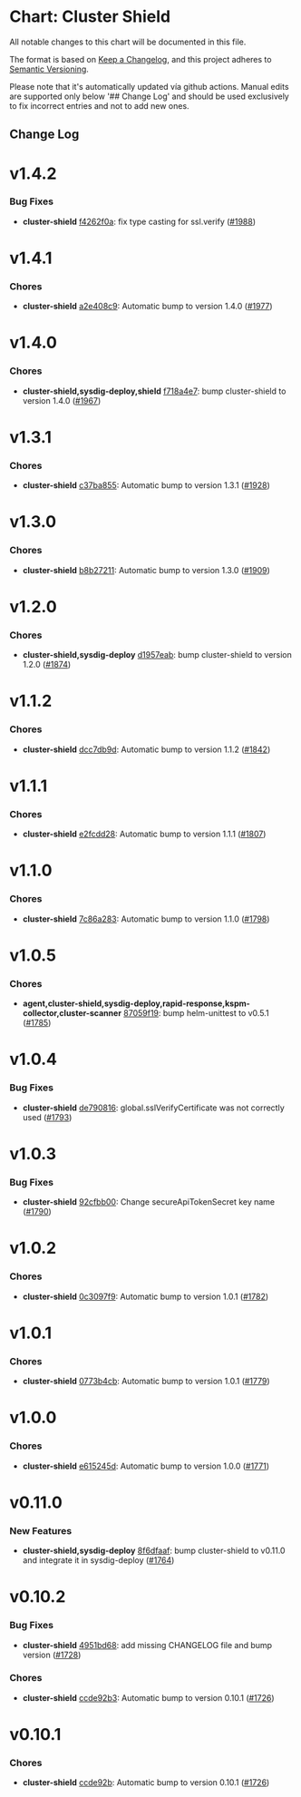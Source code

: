 # Chart: Cluster Shield

All notable changes to this chart will be documented in this file.

The format is based on [Keep a Changelog](https://keepachangelog.com/en/1.0.0/),
and this project adheres to [Semantic Versioning](https://semver.org/spec/v2.0.0.html).

Please note that it's automatically updated vía github actions.
Manual edits are supported only below '## Change Log' and should be used
exclusively to fix incorrect entries and not to add new ones.

## Change Log
# v1.4.2
### Bug Fixes
* **cluster-shield** [f4262f0a](https://github.com/sysdiglabs/charts/commit/f4262f0aa956aa5042ef253765efa56f40e4de40): fix type casting for ssl.verify ([#1988](https://github.com/sysdiglabs/charts/issues/1988))
# v1.4.1
### Chores
* **cluster-shield** [a2e408c9](https://github.com/sysdiglabs/charts/commit/a2e408c941b097fea0a6b36f88ec9de7b30a7f9d): Automatic bump to version 1.4.0 ([#1977](https://github.com/sysdiglabs/charts/issues/1977))
# v1.4.0
### Chores
* **cluster-shield,sysdig-deploy,shield** [f718a4e7](https://github.com/sysdiglabs/charts/commit/f718a4e7b6164a306919531120ad9cbf938c6424): bump cluster-shield to version 1.4.0 ([#1967](https://github.com/sysdiglabs/charts/issues/1967))
# v1.3.1
### Chores
* **cluster-shield** [c37ba855](https://github.com/sysdiglabs/charts/commit/c37ba8559c34eb3029b99f0b51aa6571d9538e22): Automatic bump to version 1.3.1 ([#1928](https://github.com/sysdiglabs/charts/issues/1928))
# v1.3.0
### Chores
* **cluster-shield** [b8b27211](https://github.com/sysdiglabs/charts/commit/b8b27211bc7d54f9be98ef710030351e8d7352c8): Automatic bump to version 1.3.0 ([#1909](https://github.com/sysdiglabs/charts/issues/1909))
# v1.2.0
### Chores
* **cluster-shield,sysdig-deploy** [d1957eab](https://github.com/sysdiglabs/charts/commit/d1957eab33d9e2f3c22846dc03887bbf43f0b247):  bump cluster-shield to version 1.2.0 ([#1874](https://github.com/sysdiglabs/charts/issues/1874))
# v1.1.2
### Chores
* **cluster-shield** [dcc7db9d](https://github.com/sysdiglabs/charts/commit/dcc7db9d873ff37df99763a1e2e9d1abdf9b31f3): Automatic bump to version 1.1.2 ([#1842](https://github.com/sysdiglabs/charts/issues/1842))
# v1.1.1
### Chores
* **cluster-shield** [e2fcdd28](https://github.com/sysdiglabs/charts/commit/e2fcdd28403a94cb28a31769ea5c51b36ee75ce0): Automatic bump to version 1.1.1 ([#1807](https://github.com/sysdiglabs/charts/issues/1807))
# v1.1.0
### Chores
* **cluster-shield** [7c86a283](https://github.com/sysdiglabs/charts/commit/7c86a283f1ec252ca280f11457c5e6825dd09d10): Automatic bump to version 1.1.0 ([#1798](https://github.com/sysdiglabs/charts/issues/1798))
# v1.0.5
### Chores
* **agent,cluster-shield,sysdig-deploy,rapid-response,kspm-collector,cluster-scanner** [87059f19](https://github.com/sysdiglabs/charts/commit/87059f1992b6bf1c133ef96937ea2da90fa7d8a1): bump helm-unittest to v0.5.1 ([#1785](https://github.com/sysdiglabs/charts/issues/1785))
# v1.0.4
### Bug Fixes
* **cluster-shield** [de790816](https://github.com/sysdiglabs/charts/commit/de7908164fad4ef145722e254c0259bed5fc5701): global.sslVerifyCertificate was not correctly used ([#1793](https://github.com/sysdiglabs/charts/issues/1793))
# v1.0.3
### Bug Fixes
* **cluster-shield** [92cfbb00](https://github.com/sysdiglabs/charts/commit/92cfbb001d1c790b238d3efc9659c4b36a20156d): Change secureApiTokenSecret key name ([#1790](https://github.com/sysdiglabs/charts/issues/1790))
# v1.0.2
### Chores
* **cluster-shield** [0c3097f9](https://github.com/sysdiglabs/charts/commit/0c3097f9f32e7fefea4444c3c026951ac4fb10ac): Automatic bump to version 1.0.1 ([#1782](https://github.com/sysdiglabs/charts/issues/1782))
# v1.0.1
### Chores
* **cluster-shield** [0773b4cb](https://github.com/sysdiglabs/charts/commit/0773b4cb68b506acfa5b4869ba6697349e161231): Automatic bump to version 1.0.1 ([#1779](https://github.com/sysdiglabs/charts/issues/1779))
# v1.0.0
### Chores
* **cluster-shield** [e615245d](https://github.com/sysdiglabs/charts/commit/e615245dcfdf26c0261c5a02dd1123e7c7b7fe6e): Automatic bump to version 1.0.0 ([#1771](https://github.com/sysdiglabs/charts/issues/1771))
# v0.11.0
### New Features
* **cluster-shield,sysdig-deploy** [8f6dfaaf](https://github.com/sysdiglabs/charts/commit/8f6dfaaf4b8472439be38560db5bf0d3b300f86f): bump cluster-shield to v0.11.0 and integrate it in sysdig-deploy ([#1764](https://github.com/sysdiglabs/charts/issues/1764))
# v0.10.2
### Bug Fixes
* **cluster-shield** [4951bd68](https://github.com/sysdiglabs/charts/commit/4951bd68f0643db5529b4c6b4f0822c854ae27fd): add missing CHANGELOG file and bump version ([#1728](https://github.com/sysdiglabs/charts/issues/1728))
### Chores
* **cluster-shield** [ccde92b3](https://github.com/sysdiglabs/charts/commit/ccde92b3a672445f065d3612772e4105b9331049): Automatic bump to version 0.10.1 ([#1726](https://github.com/sysdiglabs/charts/issues/1726))
# v0.10.1
### Chores
* **cluster-shield** [ccde92b](https://github.com/sysdiglabs/charts/commit/ccde92b3a672445f065d3612772e4105b9331049): Automatic bump to version 0.10.1 ([#1726](https://github.com/sysdiglabs/charts/issues/1726))
